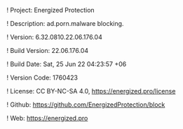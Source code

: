 ! Project: Energized Protection

! Description: ad.porn.malware blocking.

! Version: 6.32.0810.22.06.176.04

! Build Version: 22.06.176.04

! Build Date: Sat, 25 Jun 22 04:23:57 +06

! Version Code: 1760423

! License: CC BY-NC-SA 4.0, https://energized.pro/license

! Github: https://github.com/EnergizedProtection/block

! Web: https://energized.pro
